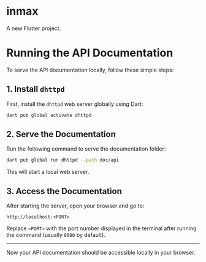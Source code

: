 # inmax

A new Flutter project.

# Running the API Documentation

To serve the API documentation locally, follow these simple steps:

## 1. Install `dhttpd`

First, install the `dhttpd` web server globally using Dart:

```bash
dart pub global activate dhttpd
```

## 2. Serve the Documentation

Run the following command to serve the documentation folder:

```bash
dart pub global run dhttpd --path doc/api
```

This will start a local web server.

## 3. Access the Documentation

After starting the server, open your browser and go to:

```
http://localhost:<PORT>
```

Replace `<PORT>` with the port number displayed in the terminal after running the command (usually `8080` by default).

---

Now your API documentation should be accessible locally in your browser.
